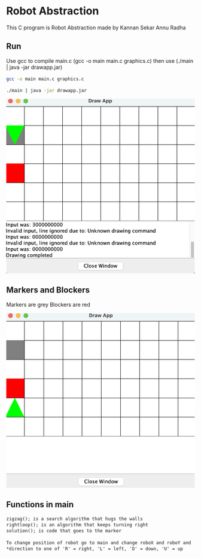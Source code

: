 # Robot Abstraction

This C program is Robot Abstraction made by Kannan Sekar Annu Radha

## Run

Use gcc to compile main.c (gcc -o main main.c graphics.c) then use (./main | java -jar drawapp.jar)

```bash
gcc -o main main.c graphics.c  
```
```bash
./main | java -jar drawapp.jar 
```

![Robot](/robot.png)
## Markers and Blockers

Markers are grey
Blockers are red

![Robot1](/robot1.png)

## Functions in main
    zigzag(); is a search algorithm that hugs the walls
    rightloop(); is an algorithm that keeps turning right
    solution(); is code that goes to the marker

    To change position of robot go to main and change roboX and roboY and *direction to one of 'R' = right, 'L' = left, 'D' = down, 'U' = up
